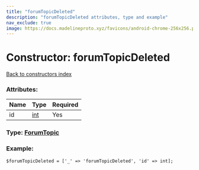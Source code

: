```yaml
---
title: "forumTopicDeleted"
description: "forumTopicDeleted attributes, type and example"
nav_exclude: true
image: https://docs.madelineproto.xyz/favicons/android-chrome-256x256.png
---
```

# Constructor: forumTopicDeleted  
[Back to constructors index](/API_docs/constructors/index.html)



### Attributes:

| Name     |    Type       | Required |
|----------|---------------|----------|
|id|[int](/API_docs/types/int.html) | Yes|



### Type: [ForumTopic](/API_docs/types/ForumTopic.html)


### Example:

```
$forumTopicDeleted = ['_' => 'forumTopicDeleted', 'id' => int];
```  
